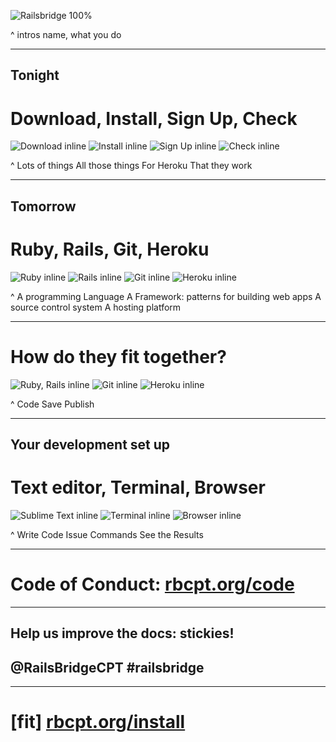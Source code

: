 ![Railsbridge 100%](img/railsbridge-cape-town-logo-large.png)

^ intros
name, what you do

---

## Tonight
# Download, Install, Sign Up, Check

![Download inline](img/download.png) ![Install inline](img/install.png) ![Sign Up inline](img/user.png) ![Check inline](img/check.png)

^ Lots of things
All those things
For Heroku
That they work

---


## Tomorrow
# Ruby, Rails, Git, Heroku

![Ruby inline](img/ruby-logo.jpg) ![Rails inline](img/rails-logo.jpg) ![Git inline](img/git-logo.png) ![Heroku inline](img/heroku-logo.png)

^ A programming Language
A Framework: patterns for building web apps
A source control system
A hosting platform

---

# How do they fit together?

![Ruby, Rails inline](img/fit-together-ruby-rails.png) ![Git inline](img/fit-together-git.png) ![Heroku inline](img/fit-together-heroku.png)

^ Code
Save
Publish

---

## Your development set up
# Text editor, Terminal, Browser

![Sublime Text inline](img/set-up-text-editor.png) ![Terminal inline](img/set-up-terminal.png) ![Browser inline](img/set-up-browser.png)

^ Write Code
Issue Commands
See the Results

---

# Code of Conduct: [rbcpt.org/code](http://rbcpt.org/code/)

---

## Help us improve the docs: stickies!
## @RailsBridgeCPT #railsbridge

---

# [fit] [rbcpt.org/install](http://rbcpt.org/install/)
